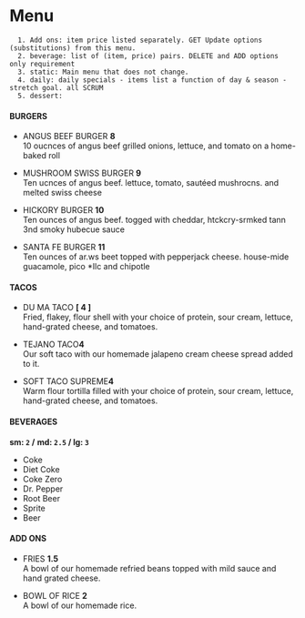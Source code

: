 
# <b>Menu</b>


 
```description
  1. Add ons: item price listed separately. GET Update options (substitutions) from this menu.
  2. beverage: list of (item, price) pairs. DELETE and ADD options only requirement
  3. static: Main menu that does not change. 
  4. daily: daily specials - items list a function of day & season - stretch goal. all SCRUM
  5. dessert: 
```
#### BURGERS
- ANGUS BEEF BURGER <red><strong> 8 </strong></red><br>
    10 oucnces of angus beef grilled onions, lettuce, and tomato on a home-baked roll
    
- MUSHROOM SWISS BURGER <strong> 9 </strong><br>
    Ten ucnces of angus beef. lettuce, tomato, sautéed mushrocns. and melted swiss cheese
    
- HICKORY BURGER  <strong>  10 </strong><br>
    Ten ounces of angus beef. togged with cheddar, htckcry-srmked tann 3nd smoky hubecue sauce
    
- SANTA FE BURGER <strong> 11 </strong><br>
    Ten ounces of ar.ws beet topped with pepperjack cheese. house-mide guacamole, pico *Ilc and chipotle

#### TACOS
- DU MA TACO   <strong>[ 4 ]</strong><br>
    Fried, flakey, flour shell with your choice of protein, sour cream, lettuce, hand-grated cheese, and tomatoes.

- TEJANO TACO<strong>4</strong><br>
    Our soft taco with our homemade jalapeno cream cheese spread added to it. 
    
- SOFT TACO SUPREME<strong>4</strong><br>
    Warm flour tortilla filled with your choice of protein, sour cream, lettuce, hand-grated cheese, and tomatoes.


#### BEVERAGES 
<strong> sm: `2` /</strong> <strong> md: `2.5` </strong> <strong>/ lg: `3` </strong> <br>
- Coke<br>
- Diet Coke<br>
- Coke Zero<br>
- Dr. Pepper<br>
- Root Beer<br>
- Sprite<br>
- Beer<br>

#### ADD ONS
+ FRIES  <strong> 1.5 </strong><br>
    A bowl of our homemade refried beans topped with mild sauce and hand grated cheese.

+ BOWL OF RICE  <strong>  2  </strong><br>
    A bowl of our homemade rice.


